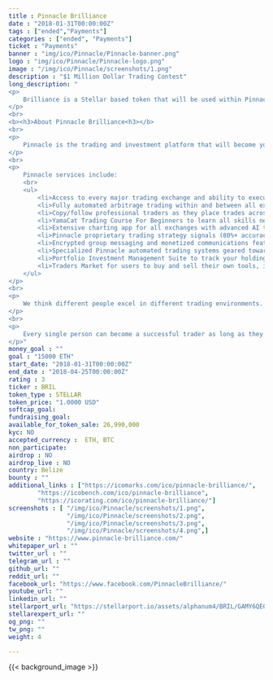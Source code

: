```yaml
---
title : Pinnacle Brilliance
date : "2018-01-31T00:00:00Z"
tags : ["ended","Payments"]
categories : ["ended", "Payments"]
ticket : "Payments"
banner : "img/ico/Pinnacle/Pinnacle-banner.png"
logo : "img/ico/Pinnacle/Pinnacle-logo.png"
image : "/img/ico/Pinnacle/screenshots/1.png"
description : "$1 Million Dollar Trading Contest"
long_description: "
<p>
	Brilliance is a Stellar based token that will be used within Pinnacle, a full featured investment app, that will connect all other major exchanges and brokerages into a single access point for the first time in history.
</p>
<br>
<b><h3>About Pinnacle Brilliance<h3></b>
<br>
<p>
	Pinnacle is the trading and investment platform that will become your primary point of access to the growing world of crypto, CFD, stocks, futures, and options investment. Pinnacle will be a full featured investment multiplex with truly automated trading features for beginners, and the very best trading tools for professionals. This platform will revolutionize trading cryptocurrency and world markets.
</p>
<br>
<p>
	Pinnacle services include:
	<br>
	<ul>
		<li>Access to every major trading exchange and ability to execute all trading functions within the platform (PC, Mac, Android and iOS)<br></li>
		<li>Fully automated arbitrage trading within and between all exchanges<br></li>
		<li>Copy/follow professional traders as they place trades across multiple platforms simultaneously (with multi-month performance based qualification system and automated commissions)<br></li>
		<li>YamaCat Trading Course For Beginners to learn all skills necessary to be a competent trader in real time<br></li>
		<li>Extensive charting app for all exchanges with advanced AI trade pattern recognition/identification, automated trade execution, and trade setup alerts for professionals<br></li>
		<li>Pinnacle proprietary trading strategy signals (80%+ accuracy) with programmable execution for any exchange and any market<br></li>
		<li>Encrypted group messaging and monetized communications feature for professionals to offer trade recommendation subscriptions (trading strategies/tips, group based training, etc.)<br></li>
		<li>Specialized Pinnacle automated trading systems geared toward 1:1 trading of crypto and stocks with exceptionally low risk and consistently high rates of return<br></li>
		<li>Portfolio Investment Management Suite to track your holdings and help you build them for the short and long term<br></li>
		<li>Traders Market for users to buy and sell their own tools, indicators, bots, subscriptions, and private group memberships<br></li>
	</ul>
</p>
<br>
<p>
	We think different people excel in different trading environments. If a person is not suited to the stress/pressure and fast decision making in forex, then 1:1 trading would be perfect. Especially for people who don't have a lot of time to trade.
</p>
<br>
<p>
	Every single person can become a successful trader as long as they choose the trading style that fits their strengths and weaknesses.
</p>"
money_goal : ""
goal : "15000 ETH"
start_date: "2018-01-31T00:00:00Z"
end_date : "2018-04-25T00:00:00Z"
rating : 3
ticker : BRIL
token_type : STELLAR
token_price: "1.0000 USD"
softcap_goal: 
fundraising_goal: 
available_for_token_sale: 26,990,000
kyc: NO 
accepted_currency :  ETH, BTC
non_participate: 
airdrop : NO
airdrop_live : NO
country: Belize
bounty : ""
additional_links : ["https://icomarks.com/ico/pinnacle-brilliance/",
        "https://icobench.com/ico/pinnacle-brilliance",
        "https://icorating.com/ico/pinnacle-brilliance/"]
screenshots : [ "/img/ico/Pinnacle/screenshots/1.png",
                "/img/ico/Pinnacle/screenshots/2.png",
                "/img/ico/Pinnacle/screenshots/3.png",
                "/img/ico/Pinnacle/screenshots/4.png",]
website : "https://www.pinnacle-brilliance.com/"
whitepaper_url : ""
twitter_url : ""
telegram_url : ""
github_url: ""
reddit_url: ""
facebook_url: "https://www.facebook.com/PinnacleBrilliance/"
youtube_url: ""
linkedin_url: ""
stellarport_url: "https://stellarport.io/assets/alphanum4/BRIL/GAMY6QEOIJL2AO3HUHGGZOWQ2AX6PJC64NXK2P7ID2T45OUYYSNLPDTB"
stellarexpert_url: ""
og_png: ""
tw_png: ""
weight: 4

---
```



{{< background_image >}}
